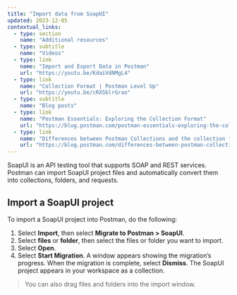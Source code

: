 ```yaml
---
title: "Import data from SoapUI"
updated: 2023-12-05
contextual_links:
  - type: section
    name: "Additional resources"
  - type: subtitle
    name: "Videos"
  - type: link
    name: "Import and Export Data in Postman"
    url: "https://youtu.be/KdaiVdNMgL4"
  - type: link
    name: "Collection Format | Postman Level Up"
    url: "https://youtu.be/cRXSblrGrao"
  - type: subtitle
    name: "Blog posts"
  - type: link
    name: "Postman Essentials: Exploring the Collection Format"
    url: "https://blog.postman.com/postman-essentials-exploring-the-collection-format/"
  - type: link
    name: "Differences between Postman Collections and the collection format"
    url: "https://blog.postman.com/differences-between-postman-collections-and-collection-format/"
---
```

SoapUI is an API testing tool that supports SOAP and REST services. Postman can import SoapUI project files and automatically convert them into collections, folders, and requests.

## Import a SoapUI project

To import a SoapUI project into Postman, do the following:

1. Select **Import**, then select **Migrate to Postman > SoapUI**.
1. Select **files** or **folder**, then select the files or folder you want to import.
1. Select **Open**.
1. Select **Start Migration**. A window appears showing the migration’s progress. When the migration is complete, select **Dismiss**. The SoapUI project appears in your workspace as a collection.

  > You can also drag files and folders into the import window.
